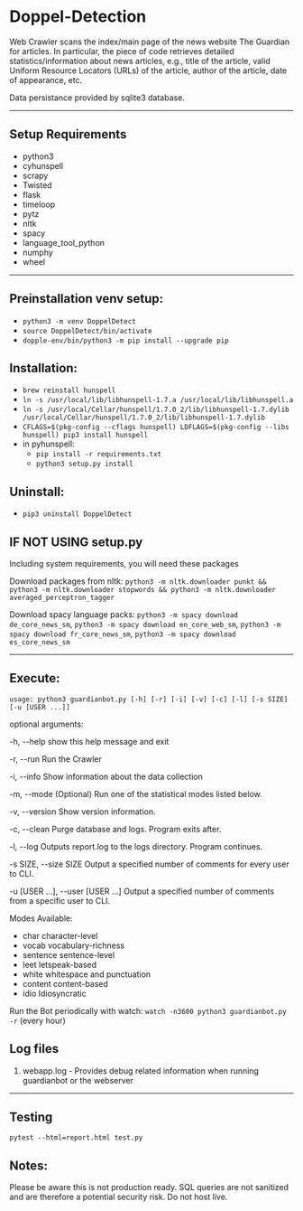 # Doppel-Detection

Web Crawler scans the index/main page of the news website The Guardian for articles. In particular, the piece of code retrieves detailed statistics/information about news articles, e.g., title of the article, valid Uniform Resource Locators (URLs) of the article, author of the article, date of appearance, etc.  

Data persistance provided by sqlite3 database.

---
## Setup Requirements

- python3
- cyhunspell
- scrapy
- Twisted
- flask
- timeloop
- pytz
- nltk
- spacy
- language_tool_python
- numphy
- wheel

---
## Preinstallation venv setup: 

- `python3 -m venv DoppelDetect`
- `source DoppelDetect/bin/activate`
- `dopple-env/bin/python3 -m pip install --upgrade pip`
  
## Installation:

- `brew reinstall hunspell`
- `ln -s /usr/local/lib/libhunspell-1.7.a /usr/local/lib/libhunspell.a`
- `ln -s /usr/local/Cellar/hunspell/1.7.0_2/lib/libhunspell-1.7.dylib /usr/local/Cellar/hunspell/1.7.0_2/lib/libhunspell-1.7.dylib`
- `CFLAGS=$(pkg-config --cflags hunspell) LDFLAGS=$(pkg-config --libs hunspell) pip3 install hunspell`
- in pyhunspell: 
  - `pip install -r requirements.txt`
  - `python3 setup.py install`

## Uninstall:
- `pip3 uninstall DoppelDetect`

## IF NOT USING setup.py
Including system requirements, you will need these packages

Download packages from nltk:
`python3 -m nltk.downloader punkt && python3 -m nltk.downloader stopwords && python3 -m nltk.downloader averaged_perceptron_tagger`

Download spacy language packs:
`python3 -m spacy download de_core_news_sm`, `python3 -m spacy download en_core_web_sm`, `python3 -m spacy download fr_core_news_sm`, `python3 -m spacy download es_core_news_sm`

---
## Execute: 

`usage: python3 guardianbot.py [-h] [-r] [-i] [-v] [-c] [-l] [-s SIZE] [-u [USER ...]]`

optional arguments:

  -h, --help            show this help message and exit
  
  -r, --run             Run the Crawler
  
  -i, --info            Show information about the data collection
  
  -m, --mode            (Optional) Run one of the statistical modes listed below.

  -v, --version         Show version information.
  
  -c, --clean           Purge database and logs. Program exits after.
  
  -l, --log             Outputs report.log to the logs directory. Program continues.
  
  -s SIZE, --size SIZE  Output a specified number of comments for every user to CLI.
  
  -u [USER ...], --user [USER ...]
                        Output a specified number of comments from a specific user to CLI.

Modes Available:
  - char          character-level
  - vocab         vocabulary-richness
  - sentence      sentence-level   
  - leet          letspeak-based
  - white         whitespace and punctuation
  - content       content-based
  - idio          Idiosyncratic
            
Run the Bot periodically with watch: `watch -n3600 python3 guardianbot.py -r` (every hour)
                    
## Log files
1. webapp.log - Provides debug related information when running guardianbot or the webserver

---
## Testing

`pytest --html=report.html test.py`

## Notes:

Please be aware this is not production ready.  SQL queries are not sanitized and are therefore a potential security risk. Do not host live.
